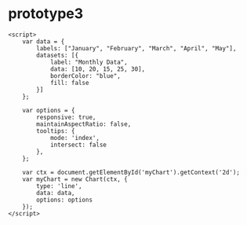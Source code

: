 # prototype3

<!DOCTYPE html>
<html lang="en">
<head>
    <meta charset="UTF-8">
    <meta name="viewport" content="width=device-width, initial-scale=1.0">
    <title>Interactive Chart</title>
    <script src="https://cdn.jsdelivr.net/npm/chart.js"></script>
</head>
<body>
    <canvas id="myChart" width="400" height="200"></canvas>

    <script>
        var data = {
            labels: ["January", "February", "March", "April", "May"],
            datasets: [{
                label: "Monthly Data",
                data: [10, 20, 15, 25, 30],
                borderColor: "blue",
                fill: false
            }]
        };

        var options = {
            responsive: true,
            maintainAspectRatio: false,
            tooltips: {
                mode: 'index',
                intersect: false
            },
        };

        var ctx = document.getElementById('myChart').getContext('2d');
        var myChart = new Chart(ctx, {
            type: 'line',
            data: data,
            options: options
        });
    </script>
</body>
</html>
